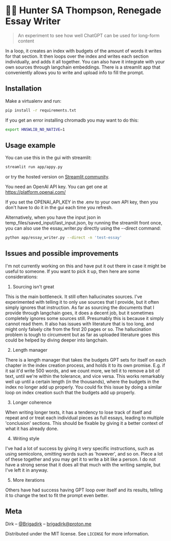 # 🦜🔗 Hunter SA Thompson, Renegade Essay Writer
> An experiment to see how well ChatGPT can be used for long-form content

In a loop, it creates an index with budgets of the amount of words it writes for that section. It then loops over the index and writes each section individually, and adds it all together. You can also have it integrate with your own sources through langchain embeddings. There is a streamlit app that conveniently allows you to write and upload info to fill the prompt.

## Installation

Make a virtualenv and run:

```sh
pip install -r requirements.txt
```

If you get an error installing chromadb you may want to do this:

```sh
export HNSWLIB_NO_NATIVE=1
```

## Usage example

You can use this in the gui with streamlit:

```sh
streamlit run app/appy.py
```

or try the hosted version on [Streamlit community](https://huntersathompson.streamlit.app/).

You need an OpenAI API key. You can get one at https://platform.openai.com/

If you set the OPENAI_API_KEY in the .env to your own API key, then you don't have to do it in the gui each time you refresh.

Alternatively, when you have the input json in temp_files/saved_input/last_input.json, by running the streamlit front once, you can also use the essay_writer.py directly using the --direct command:

```sh
python app/essay_writer.py --direct -n 'test-essay'
```

## Issues and possible improvements

I'm not currently working on this and have put it out there in case it might be useful to someone. If you want to pick it up, then here are some considerations:

1. Sourcing isn't great

This is the main bottleneck. It still often hallucinates sources. I've experimented with telling it to only use sources that I provide, but it often simply ignores that instruction. As far as sourcing the documents that I provide through langchain goes, it does a decent job, but it sometimes completely ignores some sources still. Presumably this is because it simply cannot read them. It also has issues with literature that is too long, and might only falsely cite from the first 20 pages or so. The hallucination problem is tough to circumvent but as far as uploaded literature goes this could be helped by diving deeper into langchain. 

2. Length manager

There is a length manager that takes the budgets GPT sets for itself on each chapter in the index creation process, and holds it to its own promise. E.g. if it sai it'd write 500 words, and we count more, we tell it to remove a bit of text, until we're within the tolerance, and vice versa. This works remarkably well up until a certain length (in the thousands), where the budgets in the index no longer add up properly. You could fix this issue by doing a similar loop on index creation such that the budgets add up properly.

3. Longer coherence

When writing longer texts, it has a tendency to lose track of itself and repeat and or treat each individual pieces as full essays, leading to multiple 'conclusion' sections. This should be fixable by giving it a better context of what it has already done.

4. Writing style

I've had a lot of success by giving it very specific instructions, such as using semicolons, omitting words such as 'however', and so on. Piece a lot of these together and you may get it to write a bit like a person. I do not have a strong sense that it does all that much with the writing sample, but I've left it in anyway.

5. More iterations

Others have had success having GPT loop over itself and its results, telling it to change the text to fit the prompt even better.

## Meta

Dirk – [@Brigadirk](https://twitter.com/Brigadirk) – brigadirk@proton.me

Distributed under the MIT license. See ``LICENSE`` for more information.